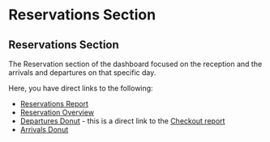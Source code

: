 # Reservations Section

## Reservations Section

The Reservation section of the dashboard focused on the reception and the arrivals and departures on that specific day.

Here, you have direct links to the following:

* [Reservations Report](https://github.com/MewsSystems/gitbook-guide/tree/cd142b0433c9bd9654d3a4d413c69a153f6dd3d9/reports/reservation-report.md)
* [Reservation Overview](https://github.com/MewsSystems/gitbook-guide/tree/cd142b0433c9bd9654d3a4d413c69a153f6dd3d9/reports/reservation-overview.md)
* [Departures Donut](https://github.com/mews-systems/commander-guide/tree/aba4aad5c9d2bc8ec74b2a6c202f25d981c8b45b/chapter1/about-commander/dashboard-donuts/departures-donut.md) - this is a direct link to the [Checkout report](https://github.com/MewsSystems/gitbook-guide/tree/cd142b0433c9bd9654d3a4d413c69a153f6dd3d9/reports/checkout-report.md)
* [Arrivals Donut](https://github.com/mews-systems/commander-guide/tree/aba4aad5c9d2bc8ec74b2a6c202f25d981c8b45b/chapter1/about-commander/dashboard-donuts/arrivals-donut.md)

